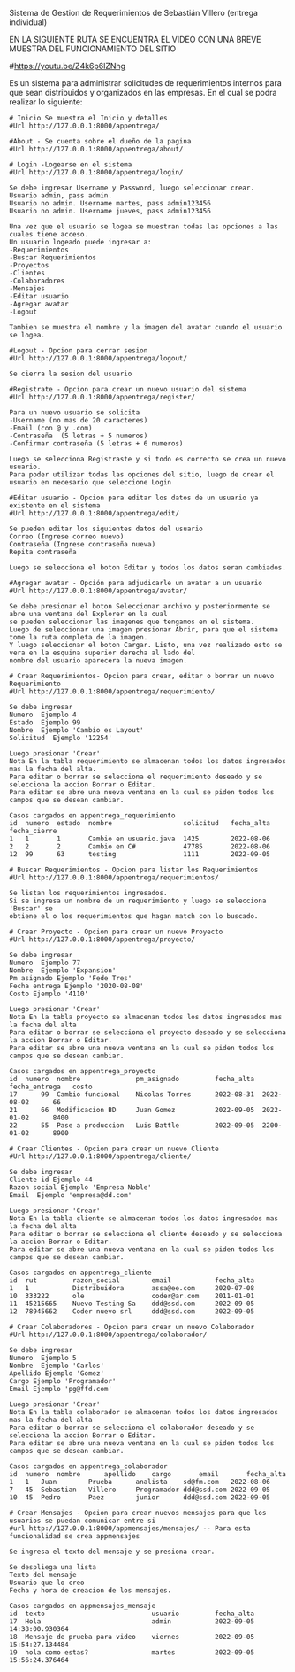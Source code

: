 Sistema de Gestion de Requerimientos de Sebastián Villero (entrega individual)

EN LA SIGUIENTE RUTA SE ENCUENTRA EL VIDEO CON UNA BREVE MUESTRA DEL FUNCIONAMIENTO DEL SITIO

#https://youtu.be/Z4k6p6lZNhg

Es un sistema para administrar solicitudes de requerimientos internos para que sean distribuidos y 
organizados en las empresas. En el cual se podra realizar lo siguiente:

    # Inicio Se muestra el Inicio y detalles
    #Url http://127.0.0.1:8000/appentrega/

	#About - Se cuenta sobre el dueño de la pagina
	#Url http://127.0.0.1:8000/appentrega/about/

	# Login -Logearse en el sistema
	#Url http://127.0.0.1:8000/appentrega/login/

	Se debe ingresar Username y Password, luego seleccionar crear.
	Usuario admin, pass admin.
	Usuario no admin. Username martes, pass admin123456
	Usuario no admin. Username jueves, pass admin123456

	Una vez que el usuario se logea se muestran todas las opciones a las cuales tiene acceso.
	Un usuario logeado puede ingresar a:
	-Requerimientos
	-Buscar Requerimientos
	-Proyectos
	-Clientes
	-Colaboradores
	-Mensajes
	-Editar usuario
	-Agregar avatar
	-Logout

	Tambien se muestra el nombre y la imagen del avatar cuando el usuario se logea.

	#Logout - Opcion para cerrar sesion
	#Url http://127.0.0.1:8000/appentrega/logout/

	Se cierra la sesion del usuario

	#Registrate - Opcion para crear un nuevo usuario del sistema
	#Url http://127.0.0.1:8000/appentrega/register/

	Para un nuevo usuario se solicita
	-Username (no mas de 20 caracteres)
	-Email (con @ y .com)
	-Contraseña  (5 letras + 5 numeros)
	-Confirmar contraseña (5 letras + 6 numeros)

	Luego se selecciona Registraste y si todo es correcto se crea un nuevo usuario.
	Para poder utilizar todas las opciones del sitio, luego de crear el usuario en necesario que seleccione Login

	#Editar usuario - Opcion para editar los datos de un usuario ya existente en el sistema
	#Url http://127.0.0.1:8000/appentrega/edit/

	Se pueden editar los siguientes datos del usuario
	Correo (Ingrese correo nuevo)
	Contraseña (Ingrese contraseña nueva)
	Repita contraseña

	Luego se selecciona el boton Editar y todos los datos seran cambiados. 

	#Agregar avatar - Opción para adjudicarle un avatar a un usuario
	#Url http://127.0.0.1:8000/appentrega/avatar/

	Se debe presionar el boton Seleccionar archivo y posteriormente se abre una ventana del Explorer en la cual
	se pueden seleccionar las imagenes que tengamos en el sistema.
	Luego de seleccionar una imagen presionar Abrir, para que el sistema tome la ruta completa de la imagen.
	Y luego seleccionar el boton Cargar. Listo, una vez realizado esto se vera en la esquina superior derecha al lado del 
	nombre del usuario aparecera la nueva imagen.

    # Crear Requerimientos- Opcion para crear, editar o borrar un nuevo Requerimiento
    #Url http://127.0.0.1:8000/appentrega/requerimiento/
	
	Se debe ingresar
	Numero  Ejemplo 4
	Estado  Ejemplo 99
	Nombre  Ejemplo 'Cambio es Layout'
	Solicitud  Ejemplo '12254'	
	
	Luego presionar 'Crear'
	Nota En la tabla requerimiento se almacenan todos los datos ingresados mas la fecha del alta.
	Para editar o borrar se selecciona el requerimiento deseado y se selecciona la accion Borrar o Editar.
	Para editar se abre una nueva ventana en la cual se piden todos los campos que se desean cambiar.

	Casos cargados en appentrega_requerimiento
	id	numero	estado	nombre					solicitud	fecha_alta	fecha_cierre
	1	1		1		Cambio en usuario.java	1425		2022-08-06	
	2	2		2		Cambio en C#			47785		2022-08-06	
	12	99		63		testing					1111		2022-09-05	

    # Buscar Requerimientos - Opcion para listar los Requerimientos
    #Url http://127.0.0.1:8000/appentrega/requerimientos/
	
	Se listan los requerimientos ingresados. 
	Si se ingresa un nombre de un requerimiento y luego se selecciona 'Buscar' se 
	obtiene el o los requerimientos que hagan match con lo buscado.

    # Crear Proyecto - Opcion para crear un nuevo Proyecto
    #Url http://127.0.0.1:8000/appentrega/proyecto/
	
	Se debe ingresar
	Numero  Ejemplo 77
	Nombre  Ejemplo 'Expansion'
	Pm asignado Ejemplo 'Fede Tres'	
	Fecha entrega Ejemplo '2020-08-08'
	Costo Ejemplo '4110'
	
	Luego presionar 'Crear'
	Nota En la tabla proyecto se almacenan todos los datos ingresados mas la fecha del alta
	Para editar o borrar se selecciona el proyecto deseado y se selecciona la accion Borrar o Editar.
	Para editar se abre una nueva ventana en la cual se piden todos los campos que se desean cambiar.

	Casos cargados en appentrega_proyecto
	id	numero	nombre				pm_asignado			fecha_alta	fecha_entrega	costo
	17		99	Cambio funcional	Nicolas Torres		2022-08-31	2022-08-02		66
	21		66	Modificacion BD		Juan Gomez			2022-09-05	2022-01-02		8400
	22		55	Pase a produccion	Luis Battle			2022-09-05	2200-01-02		8900	

    # Crear Clientes - Opcion para crear un nuevo Cliente
    #Url http://127.0.0.1:8000/appentrega/cliente/
	
	Se debe ingresar
	Cliente id Ejemplo 44
	Razon social Ejemplo 'Empresa Noble'
	Email  Ejemplo 'empresa@dd.com'	
	
	Luego presionar 'Crear'
	Nota En la tabla cliente se almacenan todos los datos ingresados mas la fecha del alta
	Para editar o borrar se selecciona el cliente deseado y se selecciona la accion Borrar o Editar.
	Para editar se abre una nueva ventana en la cual se piden todos los campos que se desean cambiar.

	Casos cargados en appentrega_cliente
	id	rut			razon_social		email			fecha_alta
	1	1			Distribuidora		assa@ee.com		2020-07-08
	10	333222		ole					coder@ar.com	2011-01-01
	11	45215665	Nuevo Testing Sa	ddd@ssd.com		2022-09-05
	12	78945662	Coder nuevo srl		ddd@ssd.com		2022-09-05

    # Crear Colaboradores - Opcion para crear un nuevo Colaborador
    #Url http://127.0.0.1:8000/appentrega/colaborador/
	
	Se debe ingresar
	Numero  Ejemplo 5
	Nombre  Ejemplo 'Carlos'
	Apellido Ejemplo 'Gomez'
	Cargo Ejemplo 'Programador'
	Email Ejemplo 'pg@ffd.com'	
	
	Luego presionar 'Crear'
	Nota En la tabla colaborador se almacenan todos los datos ingresados mas la fecha del alta
	Para editar o borrar se selecciona el colaborador deseado y se selecciona la accion Borrar o Editar.
	Para editar se abre una nueva ventana en la cual se piden todos los campos que se desean cambiar.

	Casos cargados en appentrega_colaborador
	id	numero	nombre		apellido	cargo		email		fecha_alta
	1	1	Juan		Prueba		analista	sd@fm.com	2022-08-06
	7	45	Sebastian	Villero		Programador	ddd@ssd.com	2022-09-05
	10	45	Pedro		Paez		junior		ddd@ssd.com	2022-09-05		

	# Crear Mensajes - Opcion para crear nuevos mensajes para que los usuarios se puedan comunicar entre si
	#url http://127.0.0.1:8000/appmensajes/mensajes/ -- Para esta funcionalidad se crea appmensajes

	Se ingresa el texto del mensaje y se presiona crear.

	Se despliega una lista
	Texto del mensaje
	Usuario que lo creo
	Fecha y hora de creacion de los mensajes.

	Casos cargados en appmensajes_mensaje
	id	texto							usuario			fecha_alta
	17	Hola							admin			2022-09-05 14:38:00.930364
	18	Mensaje de prueba para video	viernes			2022-09-05 15:54:27.134484
	19	hola como estas?				martes			2022-09-05 15:56:24.376464


	